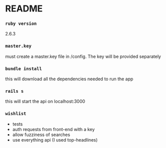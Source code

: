 # README

### `ruby version`

2.6.3

### `master.key`

must create a master.key file in /config. The key will be provided separately

### `bundle install`

this will download all the dependencies needed to run the app

### `rails s`

this will start the api on localhost:3000

### `wishlist`

- tests
- auth requests from front-end with a key
- allow fuzziness of searches
- use everything api (I used top-headlines)
